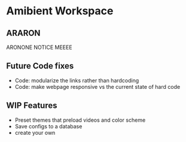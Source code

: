 # Amibient Workspace

## ARARON
ARONONE NOTICE MEEEE

## Future Code fixes
* Code: modularize the links rather than hardcoding
* Code: make webpage responsive vs the current state of hard code

## WIP Features
* Preset themes that preload videos and color scheme
* Save configs to a database
* create your own